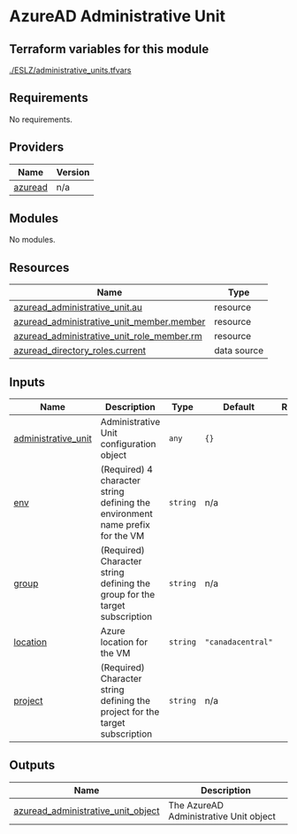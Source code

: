 # AzureAD Administrative Unit

## Terraform variables for this module

[./ESLZ/administrative_units.tfvars](./ESLZ/administrative_unit.tfvars)

<!-- BEGIN_TF_DOCS -->
## Requirements

No requirements.

## Providers

| Name | Version |
|------|---------|
| <a name="provider_azuread"></a> [azuread](#provider\_azuread) | n/a |

## Modules

No modules.

## Resources

| Name | Type |
|------|------|
| [azuread_administrative_unit.au](https://registry.terraform.io/providers/hashicorp/azuread/latest/docs/resources/administrative_unit) | resource |
| [azuread_administrative_unit_member.member](https://registry.terraform.io/providers/hashicorp/azuread/latest/docs/resources/administrative_unit_member) | resource |
| [azuread_administrative_unit_role_member.rm](https://registry.terraform.io/providers/hashicorp/azuread/latest/docs/resources/administrative_unit_role_member) | resource |
| [azuread_directory_roles.current](https://registry.terraform.io/providers/hashicorp/azuread/latest/docs/data-sources/directory_roles) | data source |

## Inputs

| Name | Description | Type | Default | Required |
|------|-------------|------|---------|:--------:|
| <a name="input_administrative_unit"></a> [administrative\_unit](#input\_administrative\_unit) | Administrative Unit configuration object | `any` | `{}` | no |
| <a name="input_env"></a> [env](#input\_env) | (Required) 4 character string defining the environment name prefix for the VM | `string` | n/a | yes |
| <a name="input_group"></a> [group](#input\_group) | (Required) Character string defining the group for the target subscription | `string` | n/a | yes |
| <a name="input_location"></a> [location](#input\_location) | Azure location for the VM | `string` | `"canadacentral"` | no |
| <a name="input_project"></a> [project](#input\_project) | (Required) Character string defining the project for the target subscription | `string` | n/a | yes |

## Outputs

| Name | Description |
|------|-------------|
| <a name="output_azuread_administrative_unit_object"></a> [azuread\_administrative\_unit\_object](#output\_azuread\_administrative\_unit\_object) | The AzureAD Administrative Unit object |
<!-- END_TF_DOCS -->